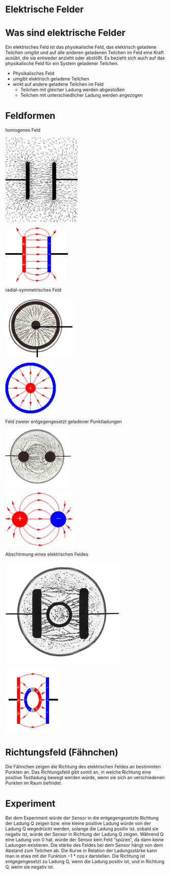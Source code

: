 # Elektrische Felder

# Was sind elektrische Felder

Ein elektrisches Feld ist das physikalische Feld, das elektrisch geladene Teilchen umgibt und auf alle anderen geladenen Teilchen im Feld eine Kraft ausübt, die sie entweder anzieht oder abstößt. Es bezieht sich auch auf das physikalische Feld für ein System geladener Teilchen.

- Physikalisches Feld
- umgibt elektrisch geladene Teilchen
- wirkt auf andere geladene Teilchen im Feld
    - Teilchen mit gleicher Ladung werden abgestoßen
    - Teilchen mit unterschiedlicher Ladung werden angezogen

# Feldformen

homogenes Feld

![feld_homogen2_ladungenmittel_gru.jpg](Elektrische%20Felder/feld_homogen2_ladungenmittel_gru.jpg)

![feld_homogen03_ladungenmittel_gru.gif](Elektrische%20Felder/feld_homogen03_ladungenmittel_gru.gif)

radial-symmetrisches Feld

![feld_radial1_ladungenmittel_gru.jpg](Elektrische%20Felder/feld_radial1_ladungenmittel_gru.jpg)

![feld_radial3_ladungenmittel_gru.gif](Elektrische%20Felder/feld_radial3_ladungenmittel_gru.gif)

Feld zweier entgegengesetzt geladener Punktladungen

![feld_zw_punkt_ladungenmittel_gru.jpg](Elektrische%20Felder/feld_zw_punkt_ladungenmittel_gru.jpg)

![feld_2_punkt_ladungenmittel_gru.png](Elektrische%20Felder/feld_2_punkt_ladungenmittel_gru.png)

Abschirmung eines elektrischen Feldes

![feld_abschirm1_ladungenmittel_gru.jpg](Elektrische%20Felder/feld_abschirm1_ladungenmittel_gru.jpg)

![Untitled](Elektrische%20Felder/Untitled.png)

# Richtungsfeld (Fähnchen)

Die Fähnchen zeigen die Richtung des elektrischen Feldes an bestimmten Punkten an. Das Richtungsfeld gibt somit an, in welche Richtung eine positive Testladung bewegt werden würde, wenn sie sich an verschiedenen Punkten im Raum befindet.

# Experiment

Bei dem Experiment würde der Sensor in die entgegengesetzte Richtung der Ladung Q zeigen bzw. eine kleine positive Ladung würde von der Ladung Q wegedrückt werden, solange die Ladung positiv ist. sobald sie negativ ist, würde der Sensor in Richtung der Ladung Q zeigen. Während Q eine Ladung von 0 hat, würde der Sensor kein Feld “spüren”, da dann keine Ladungen existieren. Die stärke des Feldes bei dem Sensor hängt von dem Abstand zum Teilchen ab. Die Kurve in Relation der Ladungsstärke kann man in etwa mit der Funktion $-1*\cos x$ darstellen. Die Richtung ist entgegengesetzt zu Ladung Q, wenn die Ladung positiv ist, und in Richtung Q, wenn sie negativ ist.

